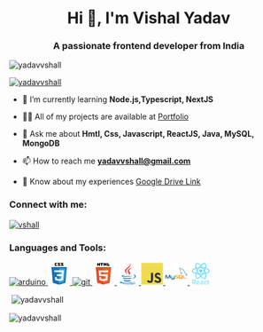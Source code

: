 <h1 align="center">Hi 👋, I'm Vishal Yadav</h1>
<h3 align="center">A passionate frontend developer from India</h3>

<p align="left"> <img src="https://komarev.com/ghpvc/?username=yadavvshall&label=Profile%20views&color=0e75b6&style=flat" alt="yadavvshall" /> </p>

<p align="left"> <a href="https://github.com/ryo-ma/github-profile-trophy"><img src="https://github-profile-trophy.vercel.app/?username=yadavvshall" alt="yadavvshall" /></a> </p>

- 🌱 I’m currently learning **Node.js,Typescript, NextJS**

- 👨‍💻 All of my projects are available at [Portfolio](https://vshallydv.github.io/Portfolio/)

- 💬 Ask me about **Hmtl, Css, Javascript, ReactJS, Java, MySQL, MongoDB**

- 📫 How to reach me **yadavvshall@gmail.com**

- 📄 Know about my experiences [Google Drive Link](https://drive.google.com/file/d/18jv1RY-ngK07AEBsD-E9lwHPSijifclG/view?usp=sharing)

<h3 align="left">Connect with me:</h3>
<p align="left">
<a href="https://linkedin.com/in/vshall" target="blank"><img align="center" src="https://raw.githubusercontent.com/rahuldkjain/github-profile-readme-generator/master/src/images/icons/Social/linked-in-alt.svg" alt="vshall" height="30" width="40" /></a>
</p>

<h3 align="left">Languages and Tools:</h3>
<p align="left"> <a href="https://www.arduino.cc/" target="_blank" rel="noreferrer"> <img src="https://cdn.worldvectorlogo.com/logos/arduino-1.svg" alt="arduino" width="40" height="40"/> </a> <a href="https://www.w3schools.com/css/" target="_blank" rel="noreferrer"> <img src="https://raw.githubusercontent.com/devicons/devicon/master/icons/css3/css3-original-wordmark.svg" alt="css3" width="40" height="40"/> </a> <a href="https://git-scm.com/" target="_blank" rel="noreferrer"> <img src="https://www.vectorlogo.zone/logos/git-scm/git-scm-icon.svg" alt="git" width="40" height="40"/> </a> <a href="https://www.w3.org/html/" target="_blank" rel="noreferrer"> <img src="https://raw.githubusercontent.com/devicons/devicon/master/icons/html5/html5-original-wordmark.svg" alt="html5" width="40" height="40"/> </a> <a href="https://www.java.com" target="_blank" rel="noreferrer"> <img src="https://raw.githubusercontent.com/devicons/devicon/master/icons/java/java-original.svg" alt="java" width="40" height="40"/> </a> <a href="https://developer.mozilla.org/en-US/docs/Web/JavaScript" target="_blank" rel="noreferrer"> <img src="https://raw.githubusercontent.com/devicons/devicon/master/icons/javascript/javascript-original.svg" alt="javascript" width="40" height="40"/> </a> <a href="https://www.mysql.com/" target="_blank" rel="noreferrer"> <img src="https://raw.githubusercontent.com/devicons/devicon/master/icons/mysql/mysql-original-wordmark.svg" alt="mysql" width="40" height="40"/> </a> <a href="https://reactjs.org/" target="_blank" rel="noreferrer"> <img src="https://raw.githubusercontent.com/devicons/devicon/master/icons/react/react-original-wordmark.svg" alt="react" width="40" height="40"/> </a> </p>

<p>&nbsp;<img align="center" src="https://github-readme-stats.vercel.app/api?username=yadavvshall&show_icons=true&locale=en" alt="yadavvshall" /></p>

<p><img align="center" src="https://github-readme-streak-stats.herokuapp.com/?user=yadavvshall&" alt="yadavvshall" /></p>
